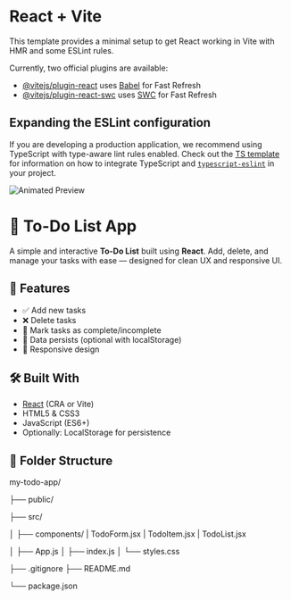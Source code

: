 
# React + Vite

This template provides a minimal setup to get React working in Vite with HMR and some ESLint rules.

Currently, two official plugins are available:

- [@vitejs/plugin-react](https://github.com/vitejs/vite-plugin-react/blob/main/packages/plugin-react) uses [Babel](https://babeljs.io/) for Fast Refresh
- [@vitejs/plugin-react-swc](https://github.com/vitejs/vite-plugin-react/blob/main/packages/plugin-react-swc) uses [SWC](https://swc.rs/) for Fast Refresh

## Expanding the ESLint configuration

If you are developing a production application, we recommend using TypeScript with type-aware lint rules enabled. Check out the [TS template](https://github.com/vitejs/vite/tree/main/packages/create-vite/template-react-ts) for information on how to integrate TypeScript and [`typescript-eslint`](https://typescript-eslint.io) in your project.

![Animated Preview](https://media.giphy.com/media/v1.Y2lkPTc5MGI3NjExMzRzazdqcTQzbnBjdGZubnhhdXgwYWRoYmNwbGZicGpldmc5OHhiOCZlcD12MV9naWZzX3NlYXJjaCZjdD1n/3o7aD2saalBwwftBIY/giphy.gif)


# 📝 To-Do List App

A simple and interactive **To-Do List** built using **React**. Add, delete, and manage your tasks with ease — designed for clean UX and responsive UI.

## 🚀 Features

- ✅ Add new tasks
- ❌ Delete tasks
- 📝 Mark tasks as complete/incomplete
- 💾 Data persists (optional with localStorage)
- 📱 Responsive design

## 🛠️ Built With

- [React](https://reactjs.org/) (CRA or Vite)
- HTML5 & CSS3
- JavaScript (ES6+)
- Optionally: LocalStorage for persistence


## 📂 Folder Structure 

my-todo-app/

├── public/

├── src/

│ ├── components/
    | TodoForm.jsx
    | TodoItem.jsx
    | TodoList.jsx
    
│ ├── App.js
│ ├── index.js
│ └── styles.css

├── .gitignore
├── README.md

└── package.json


